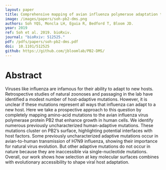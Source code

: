 ```yaml
---
layout: paper
title: Comprehensive mapping of avian influenza polymerase adaptation to the human host
image: /images/papers/soh-pb2-dms.png
authors: Soh YQS, Moncla LH, Eguia R, Bedford T, Bloom JD.
year: 2019
ref: Soh et al. 2019. bioRxiv.
journal: "bioRxiv: 512525."
pdf: /pdfs/papers/soh-pb2-dms.pdf
doi:  10.1101/512525
github: https://github.com/jbloomlab/PB2-DMS/
---
```


# Abstract

Viruses like influenza are infamous for their ability to adapt to new hosts. Retrospective studies of natural zoonoses and passaging in the lab have identified a modest number of host-adaptive mutations. However, it is unclear if these mutations represent all ways that influenza can adapt to a new host. Here we take a prospective approach to this question by completely mapping amino-acid mutations to the avian influenza virus polymerase protein PB2 that enhance growth in human cells. We identify numerous previously uncharacterized human-adaptive mutations. These mutations cluster on PB2’s surface, highlighting potential interfaces with host factors. Some previously uncharacterized adaptive mutations occur in avian-to-human transmission of H7N9 influenza, showing their importance for natural virus evolution. But other adaptive mutations do not occur in nature because they are inaccessible via single-nucleotide mutations. Overall, our work shows how selection at key molecular surfaces combines with evolutionary accessibility to shape viral host adaptation.
